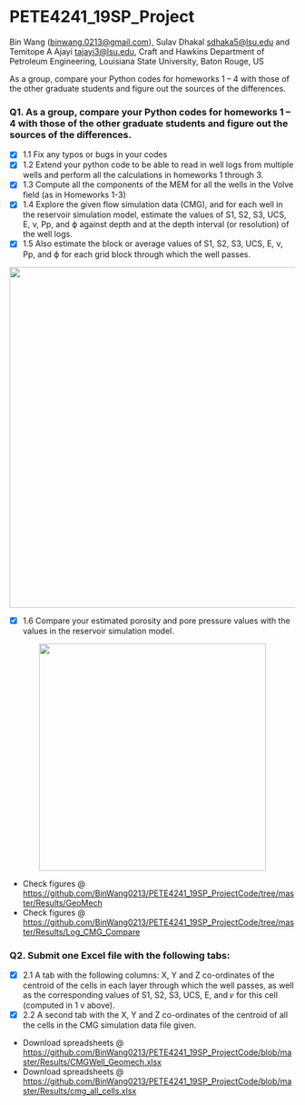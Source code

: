 # PETE4241_19SP_Project
Bin Wang (binwang.0213@gmail.com), Sulav Dhakal <sdhaka5@lsu.edu> and Temitope A Ajayi <tajayi3@lsu.edu>, Craft and Hawkins Department of Petroleum Engineering, Louisiana State University, Baton Rouge, US


As a group, compare your Python codes for homeworks 1 – 4 with those of the other graduate students and figure out the sources of the differences. 

### Q1. As a group, compare your Python codes for homeworks 1 – 4 with those of the other graduate students and figure out the sources of the differences.

- [x] 1.1 Fix any typos or bugs in your codes
- [x] 1.2 Extend your python code to be able to read in well logs from multiple wells and perform all the calculations in homeworks 1 through 3.
- [x] 1.3 Compute all the components of the MEM for all the wells in the Volve field (as in Homeworks 1-3) 
- [x] 1.4 Explore the given flow simulation data (CMG), and for each well in the reservoir simulation model, estimate the values of S1, S2, S3, UCS, E, ν, Pp, and ϕ against depth and at the depth interval (or resolution) of the well logs.
- [x] 1.5 Also estimate the block or average values of S1, S2, S3, UCS, E, ν, Pp, and ϕ for each grid block through which the well passes.

<p align="center">
  <img src = "https://github.com/BinWang0213/PETE4241_19SP_ProjectCode/blob/master/FinalCode/output/GeoMech/15_9-F-14_GeoMechTVD.png" height="600">
</p>

- [x] 1.6 Compare your estimated porosity and pore pressure values with the values in the reservoir simulation model.

<p align="center">
  <img src = "https://github.com/BinWang0213/PETE4241_19SP_ProjectCode/blob/master/Results/Log_CMG_Compare/I-F-5_POROcompare.png" height="400">
</p>

* Check figures @ https://github.com/BinWang0213/PETE4241_19SP_ProjectCode/tree/master/Results/GeoMech
* Check figures @ https://github.com/BinWang0213/PETE4241_19SP_ProjectCode/tree/master/Results/Log_CMG_Compare

### Q2. Submit one Excel file with the following tabs:

- [x] 2.1 A tab with the following columns: X, Y and Z co-ordinates of the centroid of the cells in
each layer through which the well passes, as well as the corresponding values of S1, S2,
S3, UCS, E, and 𝜈 for this cell (computed in 1 v above).
- [x] 2.2 A second tab with the X, Y and Z co-ordinates of the centroid of all the cells in the CMG
simulation data file given. 

* Download spreadsheets @ https://github.com/BinWang0213/PETE4241_19SP_ProjectCode/blob/master/Results/CMGWell_Geomech.xlsx
* Download spreadsheets @ https://github.com/BinWang0213/PETE4241_19SP_ProjectCode/blob/master/Results/cmg_all_cells.xlsx